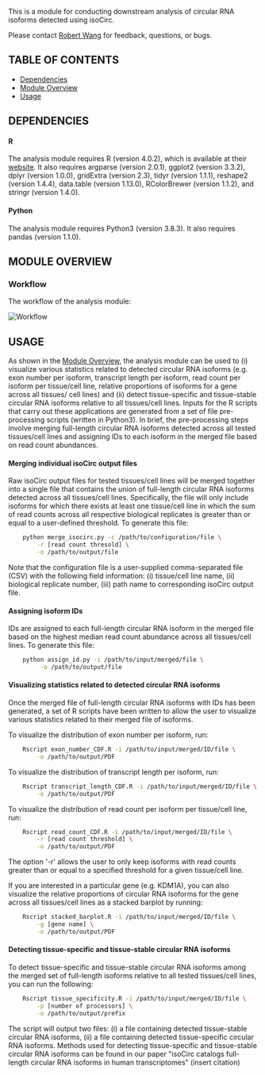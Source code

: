 This is a module for conducting downstream analysis of circular RNA isoforms detected
using isoCirc.

Please contact [Robert Wang](mailto:robwang@pennmedicine.upenn.edu) for feedback, questions,
or bugs. 

## TABLE OF CONTENTS
* [Dependencies](#dependencies)
* [Module Overview](#module-overview)
* [Usage](#usage)


## DEPENDENCIES

#### R
The analysis module requires R (version 4.0.2), which is available at their 
[website](https://www.r-project.org/). It also requires argparse (version 2.0.1),
ggplot2 (version 3.3.2), dplyr (version 1.0.0), gridExtra (version 2.3), 
tidyr (version 1.1.1), reshape2 (version 1.4.4), data.table (version 1.13.0),
RColorBrewer (version 1.1.2), and stringr (version 1.4.0).


#### Python
The analysis module requires Python3 (version 3.8.3). It also requires
pandas (version 1.1.0).


## MODULE OVERVIEW
### Workflow
The workflow of the analysis module:

![](https://raw.githubusercontent.com/Xinglab/isoCirc/analysis_module/Workflow.png "Workflow")

## USAGE
As shown in the [Module Overview](#module-overview), the analysis module can be used
to (i) visualize various statistics related to detected circular RNA isoforms (e.g.
exon number per isoform, transcript length per isoform, read count per isoform per
tissue/cell line, relative proportions of isoforms for a gene across all tissues/
cell lines) and (ii) detect tissue-specific and tissue-stable circular RNA isoforms
relative to all tissues/cell lines. Inputs for the R scripts that carry out these
applications are generated from a set of file pre-processing scripts (written in 
Python3). In brief, the pre-processing steps involve merging full-length circular
RNA isoforms detected across all tested tissues/cell lines and assigning IDs to
each isoform in the merged file based on read count abundances. 


#### Merging individual isoCirc output files
Raw isoCirc output files for tested tissues/cell lines will be merged together into 
a single file that contains the union of full-length circular RNA isoforms detected
across all tissues/cell lines. Specifically, the file will only include isoforms
for which there exists at least one tissue/cell line in which the sum of read counts
across all respective biological replicates is greater than or equal to a user-defined
threshold. To generate this file:
```bash
	python merge_isocirc.py -c /path/to/configuration/file \
		-r [read count thresold] \
		-o /path/to/output/file
```
Note that the configuration file is a user-supplied comma-separated file (CSV) with the
following field information: (i) tissue/cell line name, (ii) biological replicate number,
(iii) path name to corresponding isoCirc output file.

#### Assigning isoform IDs
IDs are assigned to each full-length circular RNA isoform in the merged file based on
the highest median read count abundance across all tissues/cell lines. To generate
this file:
```bash
	python assign_id.py -i /path/to/input/merged/file \
		 -o /path/to/output/file
```

#### Visualizing statistics related to detected circular RNA isoforms
Once the merged file of full-length circular RNA isoforms with IDs has been generated, a
set of R scripts have been written to allow the user to visualize various statistics 
related to their merged file of isoforms. 

To visualize the distribution of exon number per isoform, run:
```bash
	Rscript exon_number_CDF.R -i /path/to/input/merged/ID/file \
		-o /path/to/output/PDF
```

To visualize the distribution of transcript length per isoform, run:
```bash
	Rscript transcript_length_CDF.R -i /path/to/input/merged/ID/file \
		-o /path/to/output/PDF
```

To visualize the distribution of read count per isoform per tissue/cell line, 
run:
```bash
	Rscript read_count_CDF.R -i /path/to/input/merged/ID/file \
		-r [read count threshold] \
		-o /path/to/output/PDF
```
The option '-r' allows the user to only keep isoforms with read counts 
greater than or equal to a specified threshold for a given tissue/cell line.

If you are interested in a particular gene (e.g. KDM1A), you can also visualize
the relative proportions of circular RNA isoforms for the gene across all 
tissues/cell lines as a stacked barplot by running:
```bash
	Rscript stacked_barplot.R -i /path/to/input/merged/ID/file \
		-g [gene name] \
		-o /path/to/output/PDF
```

#### Detecting tissue-specific and tissue-stable circular RNA isoforms
To detect tissue-specific and tissue-stable circular RNA isoforms among the
merged set of full-length isoforms relative to all tested tissues/cell lines, you
can run the following:
```bash
	Rscript tissue_specificity.R -i /path/to/input/merged/ID/file \
		-p [number of processors] \
		-o /path/to/output/prefix
```
The script will output two files: (i) a file containing detected tissue-stable
circular RNA isoforms, (ii) a file containing detected tissue-specific circular
RNA isoforms. Methods used for detecting tissue-specific and tissue-stable circular
RNA isoforms can be found in our paper "isoCirc catalogs full-length circular RNA 
isoforms in human transcriptomes" (insert citation)